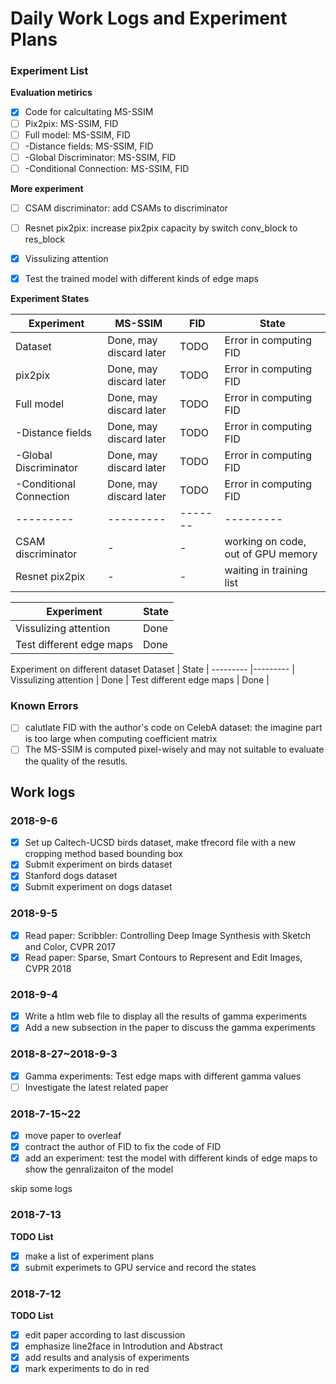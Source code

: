 # Daily Work Logs and Experiment Plans

### Experiment List
**Evaluation metirics**
- [x] Code for calcultating MS-SSIM
- [ ] Pix2pix: MS-SSIM, FID
- [ ] Full model: MS-SSIM, FID
- [ ] -Distance fields: MS-SSIM, FID
- [ ] -Global Discriminator: MS-SSIM, FID
- [ ] -Conditional Connection: MS-SSIM, FID

**More experiment**
- [ ] CSAM discriminator: add CSAMs to discriminator
- [ ] Resnet pix2pix: increase pix2pix capacity by switch conv_block to res_block
- [x] Vissulizing attention
- [x] Test the trained model with different kinds of edge maps


**Experiment States**

Experiment                  | MS-SSIM   | FID   | State                             |
---------                   | --------- |-------|---------                          |
Dataset                     | Done, may discard later | TODO     | Error in computing FID |
pix2pix                     | Done, may discard later | TODO     | Error in computing FID |
Full model                  | Done, may discard later | TODO     | Error in computing FID |
-Distance fields            | Done, may discard later | TODO     | Error in computing FID |
-Global Discriminator       | Done, may discard later | TODO     | Error in computing FID |
-Conditional Connection     | Done, may discard later | TODO     | Error in computing FID |
---------                   | --------- |-------| ---------                         |
CSAM discriminator          | -         | -     | working on code, out of GPU memory|
Resnet pix2pix              | -         | -     | waiting in training list          |

Experiment                  | State                             |
---------                   |---------                          |
Vissulizing attention       | Done                              |
Test different edge maps    | Done                              |

Experiment on different dataset
Dataset                     | State                             |
---------                   |---------                          |
Vissulizing attention       | Done                              |
Test different edge maps    | Done                              |



### Known Errors
- [ ] calutlate FID with the author's code on CelebA dataset: the imagine part is too large when computing coefficient matrix
- [ ] The MS-SSIM is computed pixel-wisely and may not suitable to evaluate the quality of the resutls.

## Work logs
### 2018-9-6
- [x] Set up Caltech-UCSD birds dataset, make tfrecord file with a new cropping method based bounding box
- [x] Submit experiment on birds dataset
- [x] Stanford dogs dataset
- [x] Submit experiment on dogs dataset

### 2018-9-5
- [x] Read paper: Scribbler: Controlling Deep Image Synthesis with Sketch and Color, CVPR 2017 
- [x] Read paper: Sparse, Smart Contours to Represent and Edit Images, CVPR 2018

### 2018-9-4
- [x] Write a htlm web file to display all the results of gamma experiments
- [x] Add a new subsection in the paper to discuss the gamma experiments

### 2018-8-27~2018-9-3
- [x] Gamma experiments: Test edge maps with different gamma values
- [ ] Investigate the latest related paper

### 2018-7-15~22
- [x] move paper to overleaf
- [x] contract the author of FID to fix the code of FID
- [x] add an experiment: test the model with different kinds of edge maps to show the genralizaiton of the model

skip some logs

### 2018-7-13
**TODO List**

- [x] make a list of experiment plans
- [x] submit experimets to GPU service and record the states
### 2018-7-12
**TODO List**

- [x] edit paper according to last discussion
- [x] emphasize line2face in Introdution and Abstract
- [x] add results and analysis of experiments
- [x] mark experiments to do in red
